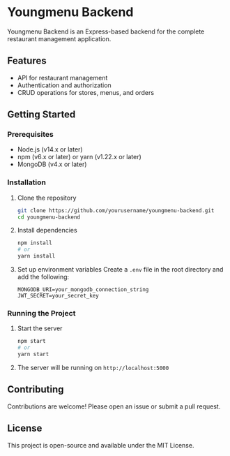 # Youngmenu Backend

Youngmenu Backend is an Express-based backend for the complete restaurant management application.

## Features

- API for restaurant management
- Authentication and authorization
- CRUD operations for stores, menus, and orders

## Getting Started

### Prerequisites

- Node.js (v14.x or later)
- npm (v6.x or later) or yarn (v1.22.x or later)
- MongoDB (v4.x or later)

### Installation

1. Clone the repository

   ```bash
   git clone https://github.com/yourusername/youngmenu-backend.git
   cd youngmenu-backend
   ```

2. Install dependencies

   ```bash
   npm install
   # or
   yarn install
   ```

3. Set up environment variables
   Create a `.env` file in the root directory and add the following:
   ```env
   MONGODB_URI=your_mongodb_connection_string
   JWT_SECRET=your_secret_key
   ```

### Running the Project

1. Start the server

   ```bash
   npm start
   # or
   yarn start
   ```

2. The server will be running on `http://localhost:5000`

## Contributing

Contributions are welcome! Please open an issue or submit a pull request.

## License

This project is open-source and available under the MIT License.
